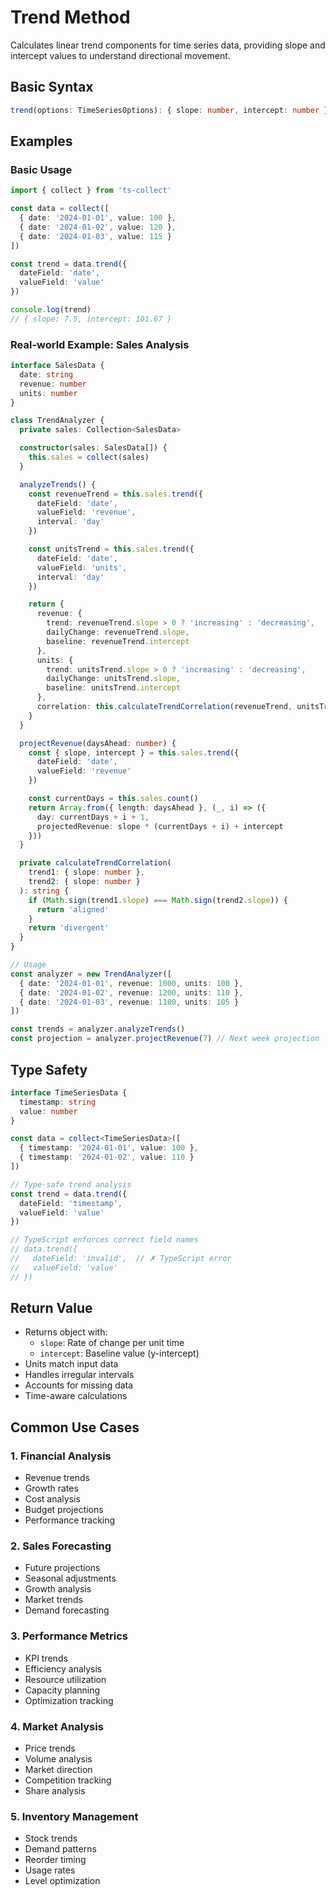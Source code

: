 # Trend Method

Calculates linear trend components for time series data, providing slope and intercept values to understand directional movement.

## Basic Syntax

```typescript
trend(options: TimeSeriesOptions): { slope: number, intercept: number }
```

## Examples

### Basic Usage

```typescript
import { collect } from 'ts-collect'

const data = collect([
  { date: '2024-01-01', value: 100 },
  { date: '2024-01-02', value: 120 },
  { date: '2024-01-03', value: 115 }
])

const trend = data.trend({
  dateField: 'date',
  valueField: 'value'
})

console.log(trend)
// { slope: 7.5, intercept: 101.67 }
```

### Real-world Example: Sales Analysis

```typescript
interface SalesData {
  date: string
  revenue: number
  units: number
}

class TrendAnalyzer {
  private sales: Collection<SalesData>

  constructor(sales: SalesData[]) {
    this.sales = collect(sales)
  }

  analyzeTrends() {
    const revenueTrend = this.sales.trend({
      dateField: 'date',
      valueField: 'revenue',
      interval: 'day'
    })

    const unitsTrend = this.sales.trend({
      dateField: 'date',
      valueField: 'units',
      interval: 'day'
    })

    return {
      revenue: {
        trend: revenueTrend.slope > 0 ? 'increasing' : 'decreasing',
        dailyChange: revenueTrend.slope,
        baseline: revenueTrend.intercept
      },
      units: {
        trend: unitsTrend.slope > 0 ? 'increasing' : 'decreasing',
        dailyChange: unitsTrend.slope,
        baseline: unitsTrend.intercept
      },
      correlation: this.calculateTrendCorrelation(revenueTrend, unitsTrend)
    }
  }

  projectRevenue(daysAhead: number) {
    const { slope, intercept } = this.sales.trend({
      dateField: 'date',
      valueField: 'revenue'
    })

    const currentDays = this.sales.count()
    return Array.from({ length: daysAhead }, (_, i) => ({
      day: currentDays + i + 1,
      projectedRevenue: slope * (currentDays + i) + intercept
    }))
  }

  private calculateTrendCorrelation(
    trend1: { slope: number },
    trend2: { slope: number }
  ): string {
    if (Math.sign(trend1.slope) === Math.sign(trend2.slope)) {
      return 'aligned'
    }
    return 'divergent'
  }
}

// Usage
const analyzer = new TrendAnalyzer([
  { date: '2024-01-01', revenue: 1000, units: 100 },
  { date: '2024-01-02', revenue: 1200, units: 110 },
  { date: '2024-01-03', revenue: 1100, units: 105 }
])

const trends = analyzer.analyzeTrends()
const projection = analyzer.projectRevenue(7) // Next week projection
```

## Type Safety

```typescript
interface TimeSeriesData {
  timestamp: string
  value: number
}

const data = collect<TimeSeriesData>([
  { timestamp: '2024-01-01', value: 100 },
  { timestamp: '2024-01-02', value: 110 }
])

// Type-safe trend analysis
const trend = data.trend({
  dateField: 'timestamp',
  valueField: 'value'
})

// TypeScript enforces correct field names
// data.trend({
//   dateField: 'invalid',  // ✗ TypeScript error
//   valueField: 'value'
// })
```

## Return Value

- Returns object with:
  - `slope`: Rate of change per unit time
  - `intercept`: Baseline value (y-intercept)
- Units match input data
- Handles irregular intervals
- Accounts for missing data
- Time-aware calculations

## Common Use Cases

### 1. Financial Analysis

- Revenue trends
- Growth rates
- Cost analysis
- Budget projections
- Performance tracking

### 2. Sales Forecasting

- Future projections
- Seasonal adjustments
- Growth analysis
- Market trends
- Demand forecasting

### 3. Performance Metrics

- KPI trends
- Efficiency analysis
- Resource utilization
- Capacity planning
- Optimization tracking

### 4. Market Analysis

- Price trends
- Volume analysis
- Market direction
- Competition tracking
- Share analysis

### 5. Inventory Management

- Stock trends
- Demand patterns
- Reorder timing
- Usage rates
- Level optimization
